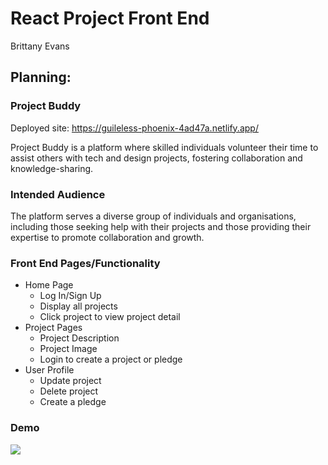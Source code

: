 # React Project Front End
Brittany Evans

## Planning:
### Project Buddy

Deployed site: https://guileless-phoenix-4ad47a.netlify.app/

Project Buddy is a platform where skilled individuals volunteer their time to assist others with tech and design projects, fostering collaboration and knowledge-sharing.

### Intended Audience
The platform serves a diverse group of individuals and organisations, including those seeking help with their projects and those providing their expertise to promote collaboration and growth.

### Front End Pages/Functionality
- Home Page
    - Log In/Sign Up
    - Display all projects
    - Click project to view project detail
- Project Pages
    - Project Description
    - Project Image
    - Login to create a project or pledge
- User Profile
    - Update project
    - Delete project
    - Create a pledge

### Demo
![](demo.gif)


